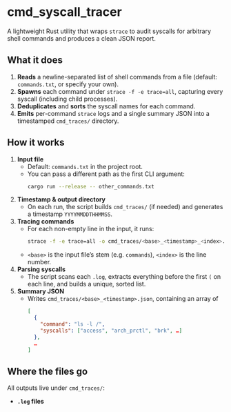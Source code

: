 # cmd_syscall_tracer

A lightweight Rust utility that wraps `strace` to audit syscalls for arbitrary shell commands and produces a clean JSON report.

## What it does

1. **Reads** a newline-separated list of shell commands from a file (default: `commands.txt`, or specify your own).
2. **Spawns** each command under `strace -f -e trace=all`, capturing every syscall (including child processes).
3. **Deduplicates** and **sorts** the syscall names for each command.
4. **Emits** per-command `strace` logs and a single summary JSON into a timestamped `cmd_traces/` directory.

## How it works

1. **Input file**
   - Default: `commands.txt` in the project root.
   - You can pass a different path as the first CLI argument:
     ```bash
     cargo run --release -- other_commands.txt
     ```
2. **Timestamp & output directory**
   - On each run, the script builds `cmd_traces/` (if needed) and generates a timestamp `YYYYMMDDTHHMMSS`.
3. **Tracing commands**
   - For each non-empty line in the input, it runs:
     ```bash
     strace -f -e trace=all -o cmd_traces/<base>_<timestamp>_<index>.log sh -c "<command>"
     ```
   - `<base>` is the input file’s stem (e.g. `commands`), `<index>` is the line number.
4. **Parsing syscalls**
   - The script scans each `.log`, extracts everything before the first `(` on each line, and builds a unique, sorted list.
5. **Summary JSON**
   - Writes `cmd_traces/<base>_<timestamp>.json`, containing an array of
     ```json
     [
       {
         "command": "ls -l /",
         "syscalls": ["access", "arch_prctl", "brk", …]
       },
       …
     ]
     ```

## Where the files go

All outputs live under `cmd_traces/`:

- **`.log` files**
